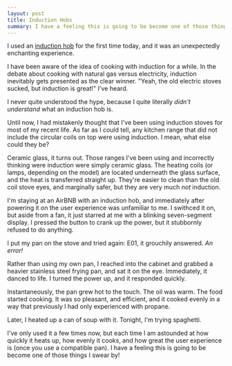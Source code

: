 ```yaml
---
layout: post
title: Induction Hobs
summary: I have a feeling this is going to be become one of those things I swear by!
---
```


I used an [induction hob](https://en.wikipedia.org/wiki/Induction_cooking) for the first time today, and it was an unexpectedly enchanting experience.

I have been aware of the idea of cooking with induction for a while. In the debate about cooking with natural gas versus electricity, induction inevitably gets presented as the clear winner. "Yeah, the old electric stoves sucked, but induction is great!" I've heard. 

I never quite understood the hype, because I quite literally _didn't understand_ what an induction hob is.

Until now, I had mistakenly thought that I've been using induction stoves for most of my recent life. As far as I could tell, any kitchen range that did not include the circular coils on top were using induction. I mean, what else could they be?

Ceramic glass, it turns out. Those ranges I've been using and incorrectly thinking were induction were simply ceramic glass. The heating coils (or lamps, depending on the model) are located underneath the glass surface, and the heat is transferred straight up. They're easier to clean than the old coil stove eyes, and marginally safer, but they are very much _not_ induction.

I'm staying at an AirBNB with an induction hob, and immediately after powering it on the user experience was unfamiliar to me. I swithced it on, but aside from a fan, it just starred at me with a blinking seven-segment display. I pressed the button to crank up the power, but it stubbornly refused to do anything.

I put my pan on the stove and tried again: E01, it grouchily answered. _An error!_

Rather than using my own pan, I reached into the cabinet and grabbed a heavier stainless steel frying pan, and sat it on the eye. Immediately, it danced to life. I turned the power up, and it responded quickly.

Instantaneously, the pan grew hot to the touch. The oil was warm. The food started cooking. It was so pleasant, and efficient, and it cooked evenly in a way that previously I had only experienced with propane.

Later, I heated up a can of soup with it. Tonight, I'm trying spaghetti.

I've only used it a few times now, but each time I am astounded at how quickly it heats up, how evenly it cooks, and how great the user experience is (once you use a compatible pan). I have a feeling this is going to be become one of those things I swear by!
